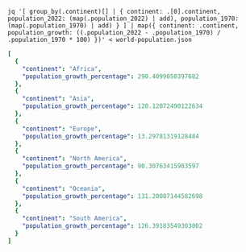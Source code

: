 `jq '[
  group_by(.continent)[] |
  {
    continent: .[0].continent,
    population_2022: (map(.population_2022) | add),
    population_1970: (map(.population_1970) | add)
  }
] | map({
  continent: .continent,
  population_growth: ((.population_2022 - .population_1970) / .population_1970 * 100)
})' < world-population.json`

```yaml
[
  {
    "continent": "Africa",
    "population_growth_percentage": 290.4099050397682
  },
  {
    "continent": "Asia",
    "population_growth_percentage": 120.12072490122634
  },
  {
    "continent": "Europe",
    "population_growth_percentage": 13.29781319128484
  },
  {
    "continent": "North America",
    "population_growth_percentage": 90.30763415983597
  },
  {
    "continent": "Oceania",
    "population_growth_percentage": 131.20087144582698
  },
  {
    "continent": "South America",
    "population_growth_percentage": 126.39183549303002
  }
]
```
